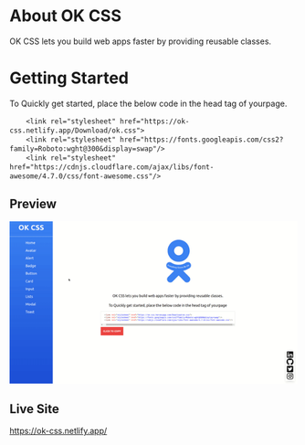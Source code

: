 # About OK CSS

OK CSS lets you build web apps faster by providing reusable classes.
# Getting Started 

To Quickly get started, place the below code in the head tag of yourpage.

```
    <link rel="stylesheet" href="https://ok-css.netlify.app/Download/ok.css">
    <link rel="stylesheet" href="https://fonts.googleapis.com/css2?family=Roboto:wght@300&display=swap"/> 
    <link rel="stylesheet" href="https://cdnjs.cloudflare.com/ajax/libs/font-awesome/4.7.0/css/font-awesome.css"/>
```

## Preview

![Live Gif](ok-css.gif)
## Live Site

https://ok-css.netlify.app/
